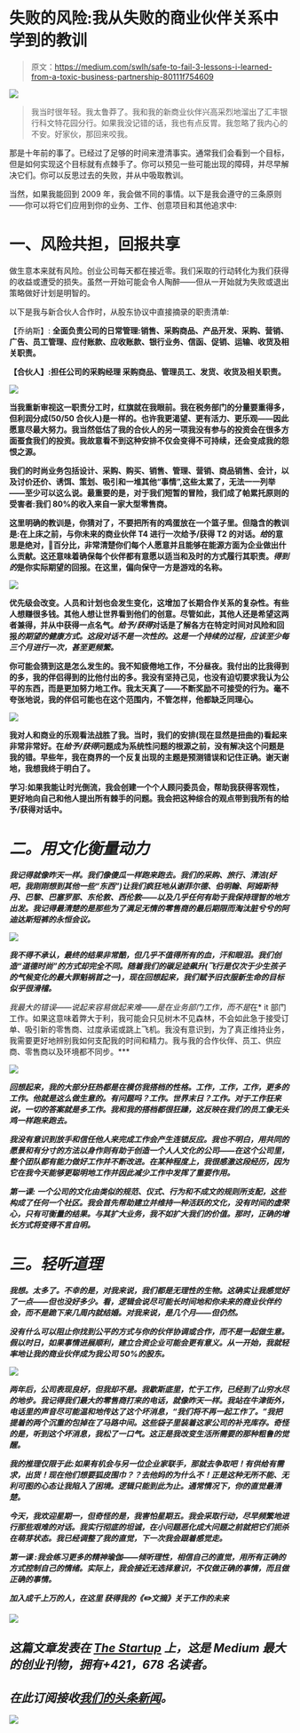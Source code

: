 # 失败的风险:我从失败的商业伙伴关系中学到的教训

> 原文：<https://medium.com/swlh/safe-to-fail-3-lessons-i-learned-from-a-toxic-business-partnership-80111f754609>

![](img/af7408e5a8e736d24214f1a2d5fc460d.png)

> 我当时很年轻。我太鲁莽了。我和我的新商业伙伴兴高采烈地溜出了汇丰银行科文特花园分行。如果我没记错的话，我也有点反胃。我忽略了我内心的不安。好家伙，那回来咬我。

那是十年前的事了。已经过了足够的时间来澄清事实。通常我们会看到一个目标，但是如何实现这个目标就有点棘手了。你可以预见一些可能出现的障碍，并尽早解决它们。你可以反思过去的失败，并从中吸取教训。

当然，如果我能回到 2009 年，我会做不同的事情。以下是我会遵守的三条原则——你可以将它们应用到你的业务、工作、创意项目和其他追求中:

# 一、风险共担，回报共享

做生意本来就有风险。创业公司每天都在接近零。我们采取的行动转化为我们获得的收益或遭受的损失。虽然一开始可能会令人陶醉——但从一开始就为失败或退出策略做好计划是明智的。

以下是我与新合伙人合作时，从股东协议中直接摘录的职责清单:

【乔纳斯】: **全面负责公司的日常管理:销售、采购商品、产品开发、采购、营销、广告、员工管理、应付账款、应收账款、银行业务、信函、促销、运输、收货及相关职责。**

**【合伙人】:**担任公司的采购经理**
采购商品、管理员工、发货、收货及相关职责。**

**![](img/d6669196e6508fb66f2cc124b4915461.png)**

**当我重新审视这一职责分工时，红旗就在我眼前。我在税务部门的分量要重得多，但利润分成(50/50 合伙人)是一样的。也许我更渴望、更有活力、更乐观——因此愿意尽最大努力。我当然低估了我的合伙人的另一项我没有参与的投资会在很多方面蚕食我们的投资。我故意看不到这种安排不仅会变得不可持续，还会变成我的怨恨之源。**

**我们的时尚业务包括设计、采购、购买、销售、管理、营销、商品销售、会计，以及讨价还价、诱饵、策划、吸引和一堆其他“事情”,这些太累了，无法一一列举——至少可以这么说。最重要的是，对于我们短暂的冒险，我们成了帕累托原则的受害者:我们 80%的收入来自一家大型零售商。**

**这里明确的教训是，你猜对了，不要把所有的鸡蛋放在一个篮子里。但隐含的教训是:在上床之前，与你未来的商业伙伴 T4 进行一次给予/获得 T2 的对话。*给*的意思是绝对，💯百分比，非常清楚你们每个人愿意并且能够在能源方面为企业做出什么贡献。这还意味着确保每个伙伴都有意愿以适当和及时的方式履行其职责。*得到的*是你实际期望的回报。在这里，偏向保守一方是游戏的名称。**

**![](img/07293db314a2ed43d5cd3e71f2669a3f.png)**

**优先级会改变。人员和计划也会发生变化，这增加了长期合作关系的复杂性。有些人想赚很多钱。其他人想让世界看到他们的创意。尽管如此，其他人还是希望这两者兼得，并从中获得一点名气。*给予/获得*对话是了解各方在特定时间对风险和回报*的期望的健康方式。这段对话不是一次性的。这是一个持续的过程，应该至少每三个月进行一次，甚至更频繁。***

**你可能会猜到这是怎么发生的。我不知疲倦地工作，不分昼夜。我付出的比我得到的多，我的伴侣得到的比他付出的多。我没有坚持己见，也没有迫切要求我认为公平的东西，而是更加努力地工作。我太天真了——不断奖励不可接受的行为。毫不夸张地说，我的伴侣可能也在这个范围内，不管怎样，他都缺乏同理心。**

**![](img/bb4a0213cace5741e69577e3c069a77e.png)**

**我对人和商业的乐观看法战胜了我。当时，我们的安排(现在显然是扭曲的)看起来非常非常好。在*给予/获得*问题成为系统性问题的根源之前，没有解决这个问题是我的错。早些年，我在商界的一个反复出现的主题是预测错误和记住正确。谢天谢地，我想我终于明白了。**

****学习:如果我能让时光倒流，我会创建一个个人顾问委员会，帮助我获得客观性，更好地向自己和他人提出所有棘手的问题。我会把这种综合的观点带到我所有的给予/获得对话中。****

# ***二。用文化衡量动力***

***我记得就像昨天一样。我们像傻瓜一样跑来跑去。我们的采购、旅行、清洁(好吧，我刚刚想到其他一些“东西”)让我们疯狂地从谢菲尔德、伯明翰、阿姆斯特丹、巴黎、巴塞罗那、东伦敦、西伦敦——以及几乎任何有助于我保持理智的地方出发。我记得最清楚的是那些为了满足无情的零售商的最后期限而淘汰脏兮兮的阿迪达斯短裤的永恒会议。***

***![](img/fd1eb9c28ecbb489b2182401cf6b5b32.png)***

***我不得不承认，最终的结果非常酷，但几乎不值得所有的血，汗和眼泪。我们创造“道德时尚”的方式却完全不同。随着我们的碳足迹飙升(飞行是仅次于少生孩子的气候变化的最大罪魁祸首之一)，现在回想起来，我们赋予旧衣服新生命的目标似乎很滑稽。***

***我最大的错误——说起来容易做起来难——是*在*业务部门工作，而不是*在* it 部门工作。如果这意味着弊大于利，我可能会只见树木不见森林，不会如此急于接受订单、吸引新的零售商、过度承诺或跳上飞机。我没有意识到，为了真正维持业务，我需要更好地辨别我如何支配我的时间和精力。我与我的合作伙伴、员工、供应商、零售商以及环境都不同步。***

***![](img/637b37abc69c40514206898510180dba.png)***

***回想起来，我的大部分狂热都是在模仿我搭档的性格。工作，工作，工作，更多的工作。他就是这么做生意的。有问题吗？工作。世界末日？工作。对于工作狂来说，一切的答案就是多工作。我和我的搭档都很狂躁，这反映在我们的员工像无头鸡一样跑来跑去。***

***我没有意识到放手和信任他人来完成工作会产生连锁反应。我也不明白，用共同的愿景和有分寸的方法以身作则有助于创造一个人人文化的公司——在这个公司里，整个团队都有能力做好工作并不断改进。在某种程度上，我很感激这段经历，因为它在我今天能够更聪明地工作并因此减少工作中发挥了重要作用。***

******第一课:*** *一个公司的文化由类似的规范、仪式、行为和不成文的规则所支配，这些构成了任何一个社区。*我会首先帮助*建立并维持一种活跃的文化，没有时间的虚荣心，只有可衡量的结果。与其扩大业务，我不如扩大我们的价值。那时，正确的增长方式将变得不言自明。****

# ***三。轻听道理***

***我想。太多了。不幸的是，对我来说，我们都是无理性的生物。这确实让我感觉好了一点——但也没好多少。看，逻辑会说尽可能长时间地和你未来的商业伙伴约会，而不是跪下来几周内就结婚。对我来说，是几个月——但仍然。***

***没有什么可以阻止你找到公平的方式与你的伙伴协调或合作，而不是一起做生意。假以时日，如果事情进展顺利，建立合资企业可能会更有意义。从一开始，我就轻率地让我的商业伙伴成为我公司 50%的股东。***

***![](img/b1ed5b762f16be58fd110e00792ad242.png)***

***两年后，公司表现良好，但我却不是。我歇斯底里，忙于工作，已经到了山穷水尽的地步。我记得我们最大的零售商打来的电话，就像昨天一样。我站在牛津街外，电话里的声音尽可能温和地传达了这个坏消息，“我们将不再一起工作了。”我把提着的两个沉重的包掉在了马路中间。这些袋子里装着这家公司的补充库存。奇怪的是，听到这个坏消息，我松了一口气。这正是我改变生活所需要的那种粗鲁的觉醒。***

***我的推理仅限于此:如果有机会与另一位企业家联手，那就去争取吧！有供给有需求，出货！现在他们想要狐皮围巾？？去他妈的为什么不！正是这种无所不能、无利可图的心态让我陷入了困境。逻辑只能到此为止。通常情况下，你的直觉最清楚。***

***今天，我欢迎星期一，但奇怪的是，我害怕星期五。我会采取行动，尽早频繁地进行那些艰难的对话。我实行彻底的坦诚，在小问题恶化成大问题之前就把它们扼杀在萌芽状态。我已经调整了我的直觉，下一次我会跟着感觉走。***

******第一课*** *:我会练习更多的精神瑜伽——倾听理性，相信自己的直觉，用所有正确的方式控制自己的情绪。实际上，我会接近无选择意识，不仅做正确的事情，而且做正确的事情。****

*****加入成千上万的人，在这里** 获得我的《✏️文摘》关于工作的未来[](https://www.jonasaltman.com/newsletter)***

*****[![](img/308a8d84fb9b2fab43d66c117fcc4bb4.png)](https://medium.com/swlh)*****

## *****这篇文章发表在 [The Startup](https://medium.com/swlh) 上，这是 Medium 最大的创业刊物，拥有+421，678 名读者。*****

## *****在此订阅接收[我们的头条新闻](https://growthsupply.com/the-startup-newsletter/)。*****

*****[![](img/b0164736ea17a63403e660de5dedf91a.png)](https://medium.com/swlh)*****